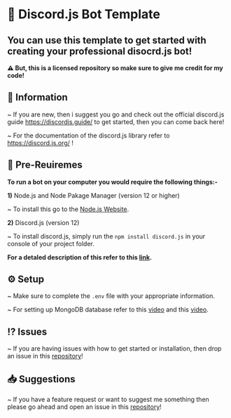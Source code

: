 # 🤖 Discord.js Bot Template

## You can use this template to get started with creating your professional disocrd.js bot!

**⚠ But, this is a licensed repository so make sure to give me credit for my code!**

## 📃 Information 

~ If you are new, then i suggest you go and check out the official discord.js guide https://discordjs.guide/ to get started, then you can come back here! 

~ For the documentation of the discord.js library refer to https://discord.js.org/ !

## 📲 Pre-Reuiremes
**To run a bot on your computer you would require the following things:-**

**1)** Node.js and Node Pakage Manager (version 12 or higher)

~ To install this go to the [Node.js Website](https://nodejs.org/en/).

**2)** Discord.js (version 12)

~ To install discord.js, simply run the `npm install discord.js` in your console of your project folder.

**For a detaled description of this refer to this [link](https://discordjs.guide/preparations/#installing-node-js-and-discord-js).**

## ⚙ Setup

~ Make sure to complete the `.env` file with your appropriate information.

~ For setting up MongoDB database refer to this [video](https://www.youtube.com/watch?v=solUvRZEh9g) and this [video](https://youtu.be/HdOOpt2Rbns).

## ⁉ Issues

~ If you are having issues with how to get started or installation, then drop an issue in this [repository](https://github.com/Rayne231/discord.js/issues)!

## 📥 Suggestions 

~ If you have a feature request or want to suggest me something then please go ahead and open an issue in this [repository](https://github.com/Rayne231/discord.js/issues)!
